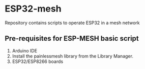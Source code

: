 # ESP32-mesh
Repository contains scripts to operate ESP32 in a mesh network

## Pre-requisites for ESP-MESH basic script
1. Arduino IDE
2. Install the painlessmesh library from the Library Manager.
3. ESP32/ESP8266 boards
